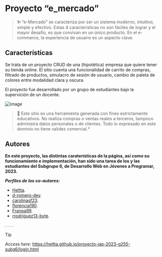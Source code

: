 # Proyecto “e_mercado”


> **✨**
> “e-Mercado” se caracteriza por ser un sistema moderno,
intuitivo, simple y efectivo. Estas 4 características no son fáciles
de lograr y el mayor desafío, es que convivan en un único
producto. En el e-commerce, la experiencia de usuario es un aspecto clave.

## Características

Se trata de un proyecto CRUD de una (hipotética) empresa que quiere tener su tienda online.
El sitio cuenta una funcionalidad de carrito de compras, filtrado de productos, simulacro de sesión de usuario, cambio de paleta de colores entre modalidad clara y oscura.

El proyecto fue desarrollado por un grupo de estudiantes bajo la supervición de un docente.

![image](https://github.com/Heltta/proyecto-jap-2023-g255-subg6/assets/50683241/0dbdd6fa-b58c-4f87-900d-7007f8c6cc32)

> **🚧**
> Este sitio es una herramienta generada con fines estrictamente educativos.
No realiza compras o ventas reales a terceros,
tampoco administra datos personales o de clientes.
Todo lo expresado en este dominio no tiene validez comercial.*

## Autores
**En este proyecto, las distintas caraterísticas de la página, así como su funcionamiento e implementación, han sido una tarea de los y las estudiantes del Subgrupo 6, de Desarrollo Web en Jóvenes a Programar, 2023.**

***Perfiles de los co-autores:***
- [Heltta](https://github.com/Heltta).
- [d-romero-dev](https://github.com/d-romero-dev).
- [carolinasf23](https://github.com/carolinasf23).
- [florencia190](https://github.com/florencia190).
- [Franpa99](https://github.com/Franpa99).
- [rrodriguez13-byte](https://github.com/rrodriguez13-byte).

.
.
.
.

 >[!TIP]
 > <i>Access here:</i> https://heltta.github.io/proyecto-jap-2023-g255-subg6/login.html

